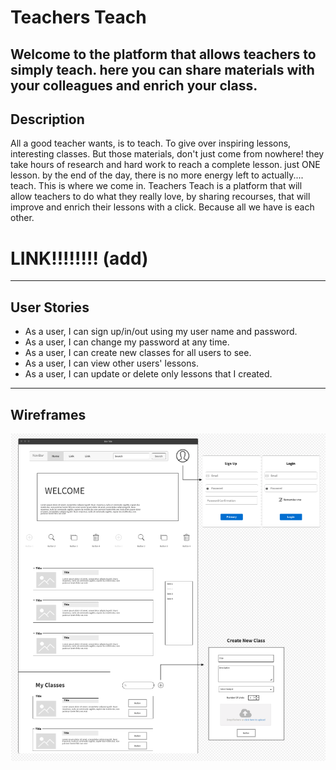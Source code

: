 # Teachers Teach
Welcome to the platform that allows teachers to simply teach. here you can share materials with your colleagues and enrich your class.
---
## Description
All a good teacher wants, is to teach. To give over inspiring lessons, interesting classes. But those materials, don't just come from nowhere! they take hours of research and hard work to reach a complete lesson. just ONE lesson. by the end of the day, there is no more energy left to actually.... teach.
This is where we come in. Teachers Teach is a platform that will allow teachers to do what they really love, by sharing recourses, that will improve and enrich their lessons with a click.
Because all we have is each other.
# LINK!!!!!!!! (add)
--- 
## User Stories
- As a user, I can sign up/in/out using my user name and password.
- As a user, I can change my password at any time.
- As a user, I can create new classes for all users to see.
- As a user, I can view other users' lessons.
- As a user, I can update or delete only lessons that I created.
  
---
## Wireframes
![Wireframe img](img/Teachers-Teach-Wireframe.png)
